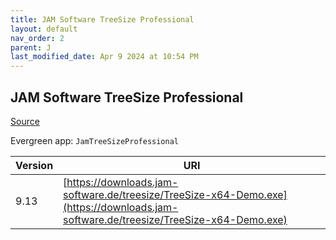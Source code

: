 ```yaml
---
title: JAM Software TreeSize Professional
layout: default
nav_order: 2
parent: J
last_modified_date: Apr 9 2024 at 10:54 PM
---
```


## JAM Software TreeSize Professional

[Source](https://www.jam-software.com/treesize/)

Evergreen app: `JamTreeSizeProfessional`

| Version | URI                                                                                                                                  |
| ------- | ------------------------------------------------------------------------------------------------------------------------------------ |
| 9.13    | [https://downloads.jam-software.de/treesize/TreeSize-x64-Demo.exe](https://downloads.jam-software.de/treesize/TreeSize-x64-Demo.exe) |
